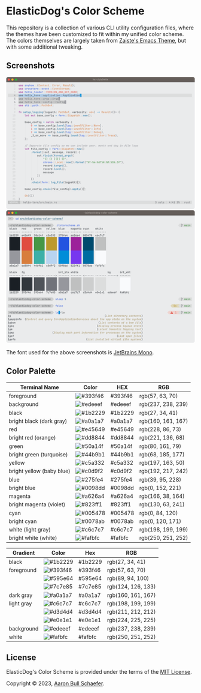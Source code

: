 # ElasticDog's Color Scheme

This repository is a collection of various CLI utility configuration files,
where the themes have been customized to fit within my unified color scheme. The
colors themselves are largely taken from [Zaiste's Emacs Theme][], but with some
additional tweaking.

[Zaiste's Emacs Theme]: https://github.com/zaiste/zaiste-emacs-theme

## Screenshots

![Helix in ElasticDog](static/images/helix.png)
![WezTerm in ElasticDog](static/images/wezterm.png)

The font used for the above screenshots is
[JetBrains Mono](https://www.jetbrains.com/lp/mono/).

## Color Palette

| Terminal Name             | Color                                                     | HEX     | RGB                |
| ------------------------- | --------------------------------------------------------- | ------- | ------------------ |
| foreground                | ![#393f46](https://via.placeholder.com/35/393f46/?text=+) | #393f46 | rgb(57, 63, 70)    |
| background                | ![#edeeef](https://via.placeholder.com/35/edeeef/?text=+) | #edeeef | rgb(237, 238, 239) |
| black                     | ![#1b2229](https://via.placeholder.com/35/1b2229/?text=+) | #1b2229 | rgb(27, 34, 41)    |
| bright black (dark gray)  | ![#a0a1a7](https://via.placeholder.com/35/a0a1a7/?text=+) | #a0a1a7 | rgb(160, 161, 167) |
| red                       | ![#e45649](https://via.placeholder.com/35/e45649/?text=+) | #e45649 | rgb(228, 86, 73)   |
| bright red (orange)       | ![#dd8844](https://via.placeholder.com/35/dd8844/?text=+) | #dd8844 | rgb(221, 136, 68)  |
| green                     | ![#50a14f](https://via.placeholder.com/35/50a14f/?text=+) | #50a14f | rgb(80, 161, 79)   |
| bright green (turquoise)  | ![#44b9b1](https://via.placeholder.com/35/44b9b1/?text=+) | #44b9b1 | rgb(68, 185, 177)  |
| yellow                    | ![#c5a332](https://via.placeholder.com/35/c5a332/?text=+) | #c5a332 | rgb(197, 163, 50)  |
| bright yellow (baby blue) | ![#c0d9f2](https://via.placeholder.com/35/c0d9f2/?text=+) | #c0d9f2 | rgb(192, 217, 242) |
| blue                      | ![#275fe4](https://via.placeholder.com/35/275fe4/?text=+) | #275fe4 | rgb(39, 95, 228)   |
| bright blue               | ![#0098dd](https://via.placeholder.com/35/0098dd/?text=+) | #0098dd | rgb(0, 152, 221)   |
| magenta                   | ![#a626a4](https://via.placeholder.com/35/a626a4/?text=+) | #a626a4 | rgb(166, 38, 164)  |
| bright magenta (violet)   | ![#823ff1](https://via.placeholder.com/35/823ff1/?text=+) | #823ff1 | rgb(130, 63, 241)  |
| cyan                      | ![#005478](https://via.placeholder.com/35/005478/?text=+) | #005478 | rgb(0, 84, 120)    |
| bright cyan               | ![#0078ab](https://via.placeholder.com/35/0078ab/?text=+) | #0078ab | rgb(0, 120, 171)   |
| white (light gray)        | ![#c6c7c7](https://via.placeholder.com/35/c6c7c7/?text=+) | #c6c7c7 | rgb(198, 199, 199) |
| bright white (white)      | ![#fafbfc](https://via.placeholder.com/35/fafbfc/?text=+) | #fafbfc | rgb(250, 251, 252) |

| Gradient   | Color                                                     | Hex     | RGB                |
| ---------- | --------------------------------------------------------- | ------- | ------------------ |
| black      | ![#1b2229](https://via.placeholder.com/35/1b2229/?text=+) | #1b2229 | rgb(27, 34, 41)    |
| foreground | ![#393f46](https://via.placeholder.com/35/393f46/?text=+) | #393f46 | rgb(57, 63, 70)    |
|            | ![#595e64](https://via.placeholder.com/35/595e64/?text=+) | #595e64 | rgb(89, 94, 100)   |
|            | ![#7c7e85](https://via.placeholder.com/35/7c7e85/?text=+) | #7c7e85 | rgb(124, 126, 133) |
| dark gray  | ![#a0a1a7](https://via.placeholder.com/35/a0a1a7/?text=+) | #a0a1a7 | rgb(160, 161, 167) |
| light gray | ![#c6c7c7](https://via.placeholder.com/35/c6c7c7/?text=+) | #c6c7c7 | rgb(198, 199, 199) |
|            | ![#d3d4d4](https://via.placeholder.com/35/d3d4d4/?text=+) | #d3d4d4 | rgb(211, 212, 212) |
|            | ![#e0e1e1](https://via.placeholder.com/35/e0e1e1/?text=+) | #e0e1e1 | rgb(224, 225, 225) |
| background | ![#edeeef](https://via.placeholder.com/35/edeeef/?text=+) | #edeeef | rgb(237, 238, 239) |
| white      | ![#fafbfc](https://via.placeholder.com/35/fafbfc/?text=+) | #fafbfc | rgb(250, 251, 252) |

## License

ElasticDog's Color Scheme is provided under the terms of the
[MIT License](https://en.wikipedia.org/wiki/MIT_License).

Copyright &copy; 2023, [Aaron Bull Schaefer](mailto:aaron@elasticdog.com).
